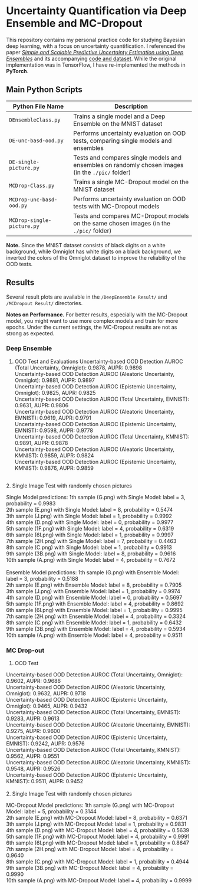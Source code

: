 # Uncertainty Quantification via Deep Ensemble and MC-Dropout

This repository contains my personal practice code for studying Bayesian deep learning, with a focus on uncertainty quantification. I referenced the paper [*Simple and Scalable Predictive Uncertainty Estimation using Deep Ensembles*](https://arxiv.org/abs/1612.01474) and its accompanying [code and dataset](https://github.com/Kyushik/Predictive-Uncertainty-Estimation-using-Deep-Ensemble). While the original implementation was in TensorFlow, I have re-implemented the methods in **PyTorch**.

## Main Python Scripts

| Python File Name           | Description                                                  |
| -------------------------- | ------------------------------------------------------------ |
| `DEnsembleClass.py`        | Trains a single model and a Deep Ensemble on the MNIST dataset |
| `DE-unc-basd-ood.py`       | Performs uncertainty evaluation on OOD tests, comparing single models and ensembles |
| `DE-single-picture.py`     | Tests and compares single models and ensembles on randomly chosen images (in the `./pic/` folder) |
| `MCDrop-Class.py`          | Trains a single MC-Dropout model on the MNIST dataset        |
| `MCDrop-unc-basd-ood.py`   | Performs uncertainty evaluation on OOD tests with MC-Dropout models |
| `MCDrop-single-picture.py` | Tests and compares MC-Dropout models on the same chosen images (in the `./pic/` folder) |

**Note.**
Since the MNIST dataset consists of black digits on a white background, while Omniglot has white digits on a black background, we inverted the colors of the Omniglot dataset to improve the reliability of the OOD tests.

## Results

Several result plots are available in the `/DeepEnsemble Result/` and `/MCDropout Result/` directories.

**Notes on Performance.**
For better results, especially with the MC-Dropout model, you might want to use more complex models and train for more epochs. Under the current settings, the MC-Dropout results are not as strong as expected.


### Deep Ensemble

1. OOD Test and Evaluations
Uncertainty-based OOD Detection AUROC (Total Uncertainty, Omniglot): 0.9878, AUPR: 0.9898<br>
Uncertainty-based OOD Detection AUROC (Aleatoric Uncertainty, Omniglot): 0.9881, AUPR: 0.9897<br>
Uncertainty-based OOD Detection AUROC (Epistemic Uncertainty, Omniglot): 0.9825, AUPR: 0.9825<br>
Uncertainty-based OOD Detection AUROC (Total Uncertainty, EMNIST): 0.9631, AUPR: 0.9806<br>
Uncertainty-based OOD Detection AUROC (Aleatoric Uncertainty, EMNIST): 0.9619, AUPR: 0.9791<br>
Uncertainty-based OOD Detection AUROC (Epistemic Uncertainty, EMNIST): 0.9598, AUPR: 0.9778<br>
Uncertainty-based OOD Detection AUROC (Total Uncertainty, KMNIST): 0.9891, AUPR: 0.9878<br>
Uncertainty-based OOD Detection AUROC (Aleatoric Uncertainty, KMNIST): 0.9859, AUPR: 0.9824<br>
Uncertainty-based OOD Detection AUROC (Epistemic Uncertainty, KMNIST): 0.9876, AUPR: 0.9859<br>
<br>
2. Single Image Test with randomly chosen pictures

Single Model predictions:
1th sample (G.png) with Single Model: label = 3, probability = 0.9983<br>
2th sample (E.png) with Single Model: label = 8, probability = 0.5474<br>
3th sample (J.png) with Single Model: label = 1, probability = 0.9992<br>
4th sample (D.png) with Single Model: label = 0, probability = 0.9977<br>
5th sample (1F.png) with Single Model: label = 4, probability = 0.6319<br>
6th sample (6I.png) with Single Model: label = 1, probability = 0.9997<br>
7th sample (2H.png) with Single Model: label = 7, probability = 0.4463<br>
8th sample (C.png) with Single Model: label = 1, probability = 0.9913<br>
9th sample (3B.png) with Single Model: label = 8, probability = 0.9616<br>
10th sample (A.png) with Single Model: label = 4, probability = 0.7672<br>
<br>
Ensemble Model predictions:
1th sample (G.png) with Ensemble Model: label = 3, probability = 0.5188<br>
2th sample (E.png) with Ensemble Model: label = 8, probability = 0.7905<br>
3th sample (J.png) with Ensemble Model: label = 1, probability = 0.9974<br>
4th sample (D.png) with Ensemble Model: label = 0, probability = 0.5697<br>
5th sample (1F.png) with Ensemble Model: label = 4, probability = 0.8692<br>
6th sample (6I.png) with Ensemble Model: label = 1, probability = 0.9995<br>
7th sample (2H.png) with Ensemble Model: label = 4, probability = 0.3324<br>
8th sample (C.png) with Ensemble Model: label = 1, probability = 0.6432<br>
9th sample (3B.png) with Ensemble Model: label = 4, probability = 0.5934<br>
10th sample (A.png) with Ensemble Model: label = 4, probability = 0.9511<br>





### MC Drop-out
1. OOD Test

Uncertainty-based OOD Detection AUROC (Total Uncertainty, Omniglot): 0.9602, AUPR: 0.9686<br>
Uncertainty-based OOD Detection AUROC (Aleatoric Uncertainty, Omniglot): 0.9632, AUPR: 0.9718<br>
Uncertainty-based OOD Detection AUROC (Epistemic Uncertainty, Omniglot): 0.9465, AUPR: 0.9432<br>
Uncertainty-based OOD Detection AUROC (Total Uncertainty, EMNIST): 0.9283, AUPR: 0.9613<br>
Uncertainty-based OOD Detection AUROC (Aleatoric Uncertainty, EMNIST): 0.9275, AUPR: 0.9600<br>
Uncertainty-based OOD Detection AUROC (Epistemic Uncertainty, EMNIST): 0.9242, AUPR: 0.9576<br>
Uncertainty-based OOD Detection AUROC (Total Uncertainty, KMNIST): 0.9562, AUPR: 0.9551<br>
Uncertainty-based OOD Detection AUROC (Aleatoric Uncertainty, KMNIST): 0.9548, AUPR: 0.9526<br>
Uncertainty-based OOD Detection AUROC (Epistemic Uncertainty, KMNIST): 0.9511, AUPR: 0.9452<br>
<br>
2. Single Image Test with randomly chosen pictures

MC-Dropout Model predictions:
1th sample (G.png) with MC-Dropout Model: label = 5, probability = 0.3144<br>
2th sample (E.png) with MC-Dropout Model: label = 8, probability = 0.6371<br>
3th sample (J.png) with MC-Dropout Model: label = 1, probability = 0.9831<br>
4th sample (D.png) with MC-Dropout Model: label = 4, probability = 0.5639<br>
5th sample (1F.png) with MC-Dropout Model: label = 4, probability = 0.9991<br>
6th sample (6I.png) with MC-Dropout Model: label = 1, probability = 0.8647<br>
7th sample (2H.png) with MC-Dropout Model: label = 4, probability = 0.9640<br>
8th sample (C.png) with MC-Dropout Model: label = 1, probability = 0.4944<br>
9th sample (3B.png) with MC-Dropout Model: label = 4, probability = 0.9990<br>
10th sample (A.png) with MC-Dropout Model: label = 4, probability = 0.9999<br>
